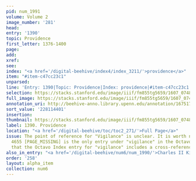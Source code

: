 ```yaml
---
pid: num_1991
volume: Volume 2
image_number: '281'
head:
entry: '1390'
topic: Providence
first_letter: 1376-1400
page:
add:
xref:
see:
index: "<a href='/digital-beehive/index4/index_3211/'>providence</a>"
item: "#item-c47cc23c1"
unparsed:
line: 'Entry: 1390|Topic: Providence|Index: providence|#item-c47cc23c1'
selection: https://stacks.stanford.edu/image/iiif/fm855tg5659/1607_0748/377,4401,2837,593/full/0/default.jpg
full_image: https://stacks.stanford.edu/image/iiif/fm855tg5659/1607_0748/full/full/0/default.jpg
annotation_uri: http://beehive-anno.library.upenn.edu/annotation/1675178702759
sort_value: '228114401'
insertion:
thumbnail: https://stacks.stanford.edu/image/iiif/fm855tg5659/1607_0748/377,4401,600,180/250,/0/default.jpg
label: 1390. Providence
location: "<a href='/digital-beehive/toc/toc2_271/'>Full Page</a>"
issue: The point of reference for "Vigilance" is unclear. It is worth noting that
  4655 [PAGE_MISSING] is the only entry under "vigilance" in the Octavo Index, and
  that the Octavo Index entry for "vigilance" includes a cross-reference to "Providence."
also_in_entry: "<a href='/digital-beehive/num6/num_1990/'>Charles II King of England</a>"
order: '258'
layout: alpha_item
collection: num6
---
```

